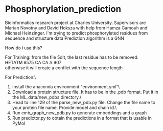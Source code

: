 # Phosphorylation_prediction
Bioinformatics research project at Charles University. Supervisors are Marian Novotny and David Hoksza with help from Hamza Gamouh and Michael Heinzinger.
I'm trying to predict phosphorylated residues from sequence and structure data
Prediction algorithm is a GNN

How do i use this?

For Training:
from the file 5dlt, the last residue has to be removed:\
HETATM 6575 CA    CA A 907\
otherwise it will create a conflict with the sequence length

For Prediction:\
1. install the anaconda environment "environment.yml"\
2. Download a protein structure file. It has to be in the .pdb format. Put it in the ML_data/new_pdbs directory.\
3. Head to line 129 of the parse_new_pdb.py file. Change the file name to your protein file name. Provide model and chain id.\
4. Run emb_graph_new_pdb.py to generate embeddings and a graph
5. Run predictor.py to obtain the predictions in a format that is usable in PyMol

